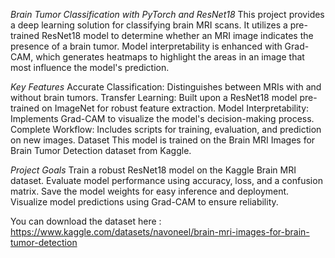 *Brain Tumor Classification with PyTorch and ResNet18*
This project provides a deep learning solution for classifying brain MRI scans. It utilizes a pre-trained ResNet18 model to determine whether an MRI image indicates the presence of a brain tumor. Model interpretability is enhanced with Grad-CAM, which generates heatmaps to highlight the areas in an image that most influence the model's prediction.

*Key Features*
Accurate Classification: Distinguishes between MRIs with and without brain tumors.
Transfer Learning: Built upon a ResNet18 model pre-trained on ImageNet for robust feature extraction.
Model Interpretability: Implements Grad-CAM to visualize the model's decision-making process.
Complete Workflow: Includes scripts for training, evaluation, and prediction on new images.
Dataset
This model is trained on the Brain MRI Images for Brain Tumor Detection dataset from Kaggle.

*Project Goals*
Train a robust ResNet18 model on the Kaggle Brain MRI dataset.
Evaluate model performance using accuracy, loss, and a confusion matrix.
Save the model weights for easy inference and deployment.
Visualize model predictions using Grad-CAM to ensure reliability.

You can download the dataset here : https://www.kaggle.com/datasets/navoneel/brain-mri-images-for-brain-tumor-detection
